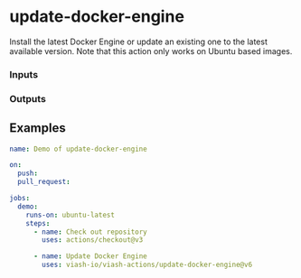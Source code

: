 

# update-docker-engine

<!--
DO NOT EDIT THIS FILE MANUALLY!
This README was generated by running `make`
-->

Install the latest Docker Engine or update an existing one to the latest
available version. Note that this action only works on Ubuntu based
images.

### Inputs

### Outputs

## Examples

``` yaml
name: Demo of update-docker-engine

on:
  push:
  pull_request:

jobs:
  demo:
    runs-on: ubuntu-latest
    steps:
      - name: Check out repository
        uses: actions/checkout@v3

      - name: Update Docker Engine
        uses: viash-io/viash-actions/update-docker-engine@v6
```
